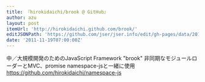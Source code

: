 ```yaml
---
title: 『hirokidaichi/brook @ GitHub』
author: azu
layout: post
itemUrl: 'http://hirokidaichi.github.com/brook/'
editJSONPath: 'https://github.com/jser/jser.info/edit/gh-pages/data/2011/11/index.json'
date: '2011-11-19T07:00:00Z'
---
```

中／大規模開発のためのJavaScript Framework "brook"
非同期なモジュールローダーとMVC、promise
namespace-jsと一緒に使用
https://github.com/hirokidaichi/namespace-js
